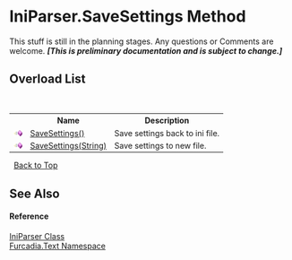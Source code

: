# IniParser.SaveSettings Method 
This stuff is still in the planning stages. Any questions or Comments are welcome. _**\[This is preliminary documentation and is subject to change.\]**_


## Overload List
&nbsp;<table><tr><th></th><th>Name</th><th>Description</th></tr><tr><td>![Public method](media/pubmethod.gif "Public method")</td><td><a href="M_Furcadia_Text_IniParser_SaveSettings">SaveSettings()</a></td><td>
Save settings back to ini file.</td></tr><tr><td>![Public method](media/pubmethod.gif "Public method")</td><td><a href="M_Furcadia_Text_IniParser_SaveSettings_1">SaveSettings(String)</a></td><td>
Save settings to new file.</td></tr></table>&nbsp;
<a href="#iniparser.savesettings-method">Back to Top</a>

## See Also


#### Reference
<a href="T_Furcadia_Text_IniParser">IniParser Class</a><br /><a href="N_Furcadia_Text">Furcadia.Text Namespace</a><br />
